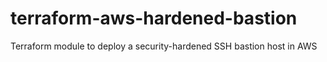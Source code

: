 # terraform-aws-hardened-bastion
Terraform module to deploy a security-hardened SSH bastion host in AWS
